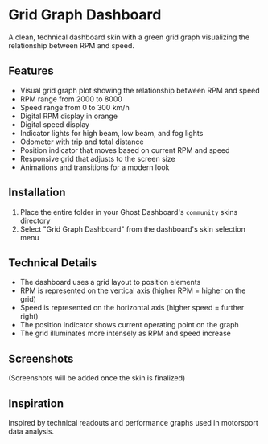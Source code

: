 # Grid Graph Dashboard

A clean, technical dashboard skin with a green grid graph visualizing the relationship between RPM and speed.

## Features

- Visual grid graph plot showing the relationship between RPM and speed
- RPM range from 2000 to 8000
- Speed range from 0 to 300 km/h
- Digital RPM display in orange
- Digital speed display
- Indicator lights for high beam, low beam, and fog lights
- Odometer with trip and total distance
- Position indicator that moves based on current RPM and speed
- Responsive grid that adjusts to the screen size
- Animations and transitions for a modern look

## Installation

1. Place the entire folder in your Ghost Dashboard's `community` skins directory
2. Select "Grid Graph Dashboard" from the dashboard's skin selection menu

## Technical Details

- The dashboard uses a grid layout to position elements
- RPM is represented on the vertical axis (higher RPM = higher on the grid)
- Speed is represented on the horizontal axis (higher speed = further right)
- The position indicator shows current operating point on the graph
- The grid illuminates more intensely as RPM and speed increase

## Screenshots

(Screenshots will be added once the skin is finalized)

## Inspiration

Inspired by technical readouts and performance graphs used in motorsport data analysis.
